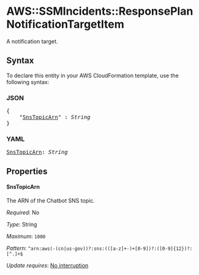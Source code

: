 # AWS::SSMIncidents::ResponsePlan NotificationTargetItem

A notification target.

## Syntax

To declare this entity in your AWS CloudFormation template, use the following syntax:

### JSON

<pre>
{
    "<a href="#snstopicarn" title="SnsTopicArn">SnsTopicArn</a>" : <i>String</i>
}
</pre>

### YAML

<pre>
<a href="#snstopicarn" title="SnsTopicArn">SnsTopicArn</a>: <i>String</i>
</pre>

## Properties

#### SnsTopicArn

The ARN of the Chatbot SNS topic.

_Required_: No

_Type_: String

_Maximum_: <code>1000</code>

_Pattern_: <code>^arn:aws(-(cn|us-gov))?:sns:(([a-z]+-)+[0-9])?:([0-9]{12})?:[^.]+$</code>

_Update requires_: [No interruption](https://docs.aws.amazon.com/AWSCloudFormation/latest/UserGuide/using-cfn-updating-stacks-update-behaviors.html#update-no-interrupt)

